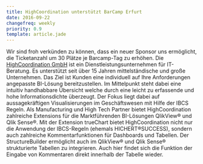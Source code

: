 ```yaml
---
title: HighCoordination unterstützt BarCamp Erfurt
date: 2016-09-22
changefreq: weekly
priority: 0.9
template: article.jade
---
```


Wir sind froh verkünden zu können, dass ein neuer Sponsor uns ermöglicht, die Ticketanzahl um 30 Plätze je Barcamp-Tag zu erhöhen. Die <a href="http://www.highcoordination.de/de/startseite/" target="_blank">HighCoordination GmbH</a> ist ein Dienstleistungsunternehmen für IT-Beratung. Es unterstützt seit über 15 Jahren mittelständische und große Unternehmen. Das Ziel ist Kunden eine individuell auf Ihre Anforderungen angepasste BI-Lösung bereitzustellen. Im Mittelpunkt steht dabei eine intuitiv handhabbare Übersicht welche durch eine leicht zu erfassende und hohe Informationsdichte überzeugt. Der Fokus liegt dabei auf aussagekräftigen Visualisierungen im Geschäftswesen mit Hilfe der IBCS Regeln. Als Manufacturing und High Tech Partner bietet HighCoordination zahlreiche Extensions für die Marktführenden BI-Lösungen QlikView® und Qlik Sense®. Mit der Extension trueChart bietet HighCoordination nicht nur die Anwendung der IBCS-Regeln (ehemals HICHERT®SUCCESS), sondern auch zahlreiche Kommentarfunktionen für Dashboards und Tabellen. Der StructureBuilder ermöglicht auch im QlikView® und Qlik Sense® strukturierte Tabellen zu integrieren. Auch hier findet sich die Funktion der Eingabe von Kommentaren direkt innerhalb der Tabelle wieder.
